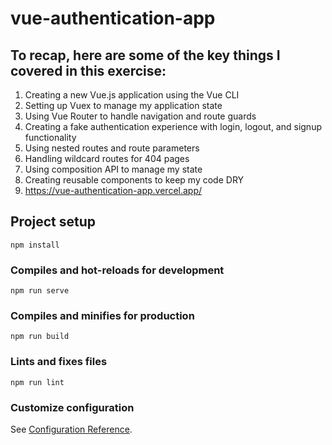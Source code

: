 # vue-authentication-app
## To recap, here are some of the key things I covered in this exercise:
1. Creating a new Vue.js application using the Vue CLI
2. Setting up Vuex to manage my application state
3. Using Vue Router to handle navigation and route guards
4. Creating a fake authentication experience with login, logout, and signup functionality
5. Using nested routes and route parameters
6. Handling wildcard routes for 404 pages
7. Using composition API to manage my state
8. Creating reusable components to keep my code DRY
9. https://vue-authentication-app.vercel.app/

## Project setup
```
npm install
```

### Compiles and hot-reloads for development
```
npm run serve
```

### Compiles and minifies for production
```
npm run build
```

### Lints and fixes files
```
npm run lint
```

### Customize configuration
See [Configuration Reference](https://cli.vuejs.org/config/).
